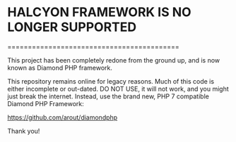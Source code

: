 # HALCYON FRAMEWORK IS NO LONGER SUPPORTED
==========================================

This project has been completely redone from the ground up, and is now known as Diamond PHP framework.

This repository remains online for legacy reasons. Much of this code is either incomplete or out-dated. DO NOT USE, it will not work, and you might just break the internet. Instead, use the brand new, PHP 7 compatible Diamond PHP Framework:

https://github.com/arout/diamondphp

Thank you!

